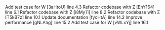 Add test case for W [3aHtoU] line 4.3
Refactor codebase with Z [EhY164] line 6.1
Refactor codebase with Z [i8My11] line 8.2
Refactor codebase with Z [T5kB7z] line 10.1
Update documentation [fycHtA] line 14.2
Improve performance [gNLAhg] line 15.2
Add test case for W [vWLxYj] line 16.1
